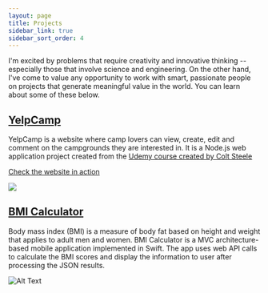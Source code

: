 ```yaml
---
layout: page
title: Projects 
sidebar_link: true
sidebar_sort_order: 4
---
```


I'm excited by problems that require creativity and innovative thinking -- especially those that involve science and engineering. On the other hand, I've come to value any opportunity to work with smart, passionate people on projects that generate meaningful value in the world. You can learn about some of these below.

## <a href="https://xun-zhong-yelpcamp.herokuapp.com/">YelpCamp</a>

YelpCamp is a website where camp lovers can view, create, edit and comment on the campgrounds they are interested in. It is a Node.js web application project created from the <a href="https://www.udemy.com/course/the-web-developer-bootcamp/"> Udemy course created by Colt Steele</a>

<a href="https://xun-zhong-yelpcamp.herokuapp.com/">Check the website in action</a>

<a href="https://xun-zhong-yelpcamp.herokuapp.com/"><img src="https://res.cloudinary.com/peggiexplode/image/upload/v1631739772/YelpCamp/github_img_ukprqp.png"></a>

## <a href="https://github.com/peggiezx/BMI_Calculator">BMI Calculator</a>

Body mass index (BMI) is a measure of body fat based on height and weight that applies to adult men and women. BMI Calculator is a MVC architecture-based mobile application implemented in Swift. The app uses web API calls to calculate the BMI scores and display the information to user after processing the JSON results. 

![Alt Text](https://j.gifs.com/Og8GOB.gif)
